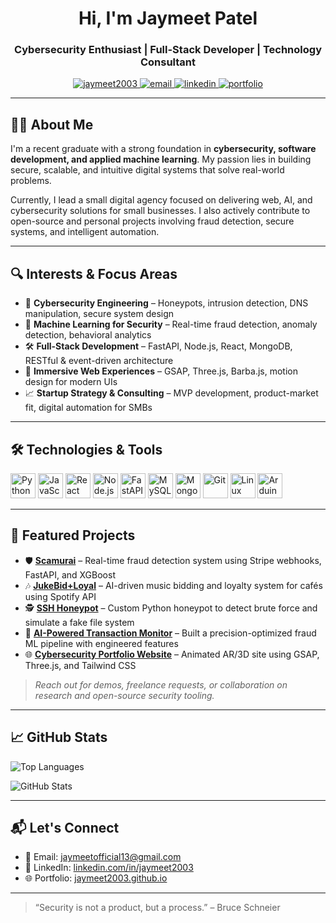<h1 align="center">Hi, I'm Jaymeet Patel</h1>
<h3 align="center">Cybersecurity Enthusiast | Full-Stack Developer | Technology Consultant</h3>

<p align="center">
  <a href="https://github.com/jaymeet2003">
    <img src="https://komarev.com/ghpvc/?username=jaymeet2003&label=Profile%20views&color=0e75b6&style=flat" alt="jaymeet2003" />
  </a>
  <a href="mailto:jaymeetofficial13@gmail.com">
    <img src="https://img.shields.io/badge/Email-jaymeet5087d@gmail.com-red?style=flat&logo=gmail" alt="email" />
  </a>
  <a href="https://www.linkedin.com/in/jaymeet2003/" target="_blank">
    <img src="https://img.shields.io/badge/LinkedIn-Jaymeet%20Patel-blue?style=flat&logo=linkedin" alt="linkedin" />
  </a>
  <a href="https://jaymeet2003.github.io/" target="_blank">
    <img src="https://img.shields.io/badge/Portfolio-Visit-green?style=flat&logo=githubpages" alt="portfolio" />
  </a>
</p>

---

## 🧑‍💼 About Me

I'm a recent graduate with a strong foundation in **cybersecurity, software development, and applied machine learning**. My passion lies in building secure, scalable, and intuitive digital systems that solve real-world problems.

Currently, I lead a small digital agency focused on delivering web, AI, and cybersecurity solutions for small businesses. I also actively contribute to open-source and personal projects involving fraud detection, secure systems, and intelligent automation.

---

## 🔍 Interests & Focus Areas

- 🔐 **Cybersecurity Engineering** – Honeypots, intrusion detection, DNS manipulation, secure system design  
- 🧠 **Machine Learning for Security** – Real-time fraud detection, anomaly detection, behavioral analytics  
- 🛠️ **Full-Stack Development** – FastAPI, Node.js, React, MongoDB, RESTful & event-driven architecture  
- 🎨 **Immersive Web Experiences** – GSAP, Three.js, Barba.js, motion design for modern UIs  
- 📈 **Startup Strategy & Consulting** – MVP development, product-market fit, digital automation for SMBs  

---

## 🛠️ Technologies & Tools

<p align="left">
  <img src="https://cdn.jsdelivr.net/gh/devicons/devicon/icons/python/python-original.svg" width="40" alt="Python"/>
  <img src="https://cdn.jsdelivr.net/gh/devicons/devicon/icons/javascript/javascript-original.svg" width="40" alt="JavaScript"/>
  <img src="https://cdn.jsdelivr.net/gh/devicons/devicon/icons/react/react-original.svg" width="40" alt="React"/>
  <img src="https://cdn.jsdelivr.net/gh/devicons/devicon/icons/nodejs/nodejs-original.svg" width="40" alt="Node.js"/>
  <img src="https://cdn.jsdelivr.net/gh/devicons/devicon/icons/fastapi/fastapi-original.svg" width="40" alt="FastAPI"/>
  <img src="https://cdn.jsdelivr.net/gh/devicons/devicon/icons/mysql/mysql-original.svg" width="40" alt="MySQL"/>
  <img src="https://cdn.jsdelivr.net/gh/devicons/devicon/icons/mongodb/mongodb-original.svg" width="40" alt="MongoDB"/>
  <img src="https://cdn.jsdelivr.net/gh/devicons/devicon/icons/git/git-original.svg" width="40" alt="Git"/>
  <img src="https://cdn.jsdelivr.net/gh/devicons/devicon/icons/linux/linux-original.svg" width="40" alt="Linux"/>
  <img src="https://cdn.jsdelivr.net/gh/devicons/devicon/icons/arduino/arduino-original.svg" width="40" alt="Arduino"/>
</p>

---

## 💼 Featured Projects

- 🛡️ [**Scamurai**](#) – Real-time fraud detection system using Stripe webhooks, FastAPI, and XGBoost  
- 🎶 [**JukeBid+Loyal**](#) – AI-driven music bidding and loyalty system for cafés using Spotify API  
- 🕵️ [**SSH Honeypot**](#) – Custom Python honeypot to detect brute force and simulate a fake file system  
- 🧠 [**AI-Powered Transaction Monitor**](#) – Built a precision-optimized fraud ML pipeline with engineered features  
- 🌐 [**Cybersecurity Portfolio Website**](#) – Animated AR/3D site using GSAP, Three.js, and Tailwind CSS

> _Reach out for demos, freelance requests, or collaboration on research and open-source security tooling._

---

## 📈 GitHub Stats

<p align="left">
  <img src="https://github-readme-stats.vercel.app/api/top-langs/?username=jaymeet2003&layout=compact&hide=html,css&theme=default" alt="Top Languages" />
</p>
<p align="left">
  <img src="https://github-readme-stats.vercel.app/api?username=jaymeet2003&show_icons=true&theme=default&hide=contribs" alt="GitHub Stats" />
</p>

---

## 📬 Let's Connect

- 📧 Email: [jaymeetofficial13@gmail.com](mailto:jaymeet5087d@gmail.com)  
- 🔗 LinkedIn: [linkedin.com/in/jaymeet2003](https://linkedin.com/in/jaymeet2003)  
- 🌐 Portfolio: [jaymeet2003.github.io](https://jaymeet2003.github.io/Portfolio)

---

> “Security is not a product, but a process.” – Bruce Schneier
